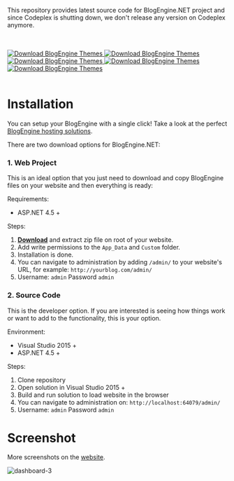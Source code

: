 This repository provides latest source code for BlogEngine.NET project and since Codeplex is shutting down, we don't release any version on Codeplex anymore.

<br>
<br>

<a href="https://blogengine.io/" target="_blank">
<img src="https://blogengine.io/files/images/github/btn01.png" alt="Download BlogEngine Themes">
</a>
<a href="https://blogengine.io/features/" target="_blank">
<img src="https://blogengine.io/files/images/github/btn02.png" alt="Download BlogEngine Themes">
</a>
<a href="https://blogengine.io/themes/" target="_blank">
<img src="https://blogengine.io/files/images/github/btn03.png" alt="Download BlogEngine Themes">
</a>
<a href="https://blogengine.io/docs/" target="_blank">
<img src="https://blogengine.io/files/images/github/btn04.png" alt="Download BlogEngine Themes">
</a>
<a href="https://blogengine.io/donate/" target="_blank">
<img src="https://blogengine.io/files/images/github/btn05.png" alt="Download BlogEngine Themes">
</a>

<br>
<br>





# Installation

You can setup your BlogEngine with a single click!
Take a look at the perfect [BlogEngine hosting solutions](https://www.a2hosting.com/blogengine-net-hosting).


There are two download options for BlogEngine.NET:

### 1. Web Project
This is an ideal option that you just need to download and copy BlogEngine files on your website and then everything is ready:

Requirements:
  * ASP.NET 4.5 +

Steps:
1. **[Download](https://github.com/rxtur/BlogEngine.NET/releases/download/v3.3.6.0/3360.zip)** and extract zip file on root of your website.
2. Add write permissions to the `App_Data` and `Custom` folder.
3. Installation is done.
4. You can navigate to administration by adding `/admin/` to your website's URL, for example: `http://yourblog.com/admin/`
5. Username: `admin` Password `admin`


### 2. Source Code
This is the developer option. If you are interested is seeing how things work or want to add to the functionality, this is your option.

Environment:
  * Visual Studio 2015 +
  * ASP.NET 4.5 +

Steps:
  1. Clone repository
  2. Open solution in Visual Studio 2015 +
  3. Build and run solution to load website in the browser
  4. You can navigate to administration on: `http://localhost:64079/admin/`
  5. Username: `admin` Password `admin`

# Screenshot
More screenshots on the [website](https://blogengine.io).

![dashboard-3](https://cloud.githubusercontent.com/assets/1932785/11760070/0012f9d8-a052-11e5-84a8-e9097cb85f23.png)
